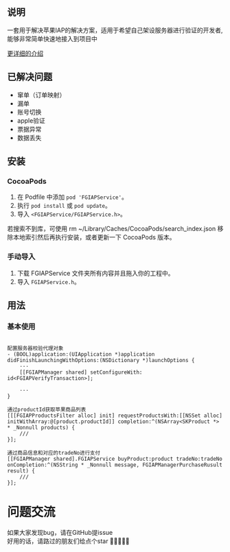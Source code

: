 ## 说明

一套用于解决苹果IAP的解决方案，适用于希望自己架设服务器进行验证的开发者, 能够非常简单快速地接入到项目中

[更详细的介绍](https://note.youdao.com/ynoteshare1/index.html?id=47a9aacd3372867c15b8a3d4ff37d75d&type=note)

## 已解决问题
- 窜单（订单映射）
- 漏单
- 账号切换
- apple验证
- 票据异常
- 数据丢失


## 安装

### CocoaPods

1. 在 Podfile 中添加 `pod 'FGIAPService'`。
2. 执行 `pod install` 或 `pod update`。
3. 导入 `<FGIAPService/FGIAPService.h>`。

若搜索不到库，可使用 rm ~/Library/Caches/CocoaPods/search_index.json 移除本地索引然后再执行安装，或者更新一下 CocoaPods 版本。

### 手动导入

1. 下载 FGIAPService 文件夹所有内容并且拖入你的工程中。
2. 导入 `FGIAPService.h`。


## 用法

### 基本使用
```

配置服务器校验代理对象
- (BOOL)application:(UIApplication *)application didFinishLaunchingWithOptions:(NSDictionary *)launchOptions {
    ···
    [[FGIAPManager shared] setConfigureWith: id<FGIAPVerifyTransaction>];

    ···
}

通过productId获取苹果商品列表
[[[FGIAPProductsFilter alloc] init] requestProductsWith:[[NSSet alloc] initWithArray:@[product.productId]] completion:^(NSArray<SKProduct *> * _Nonnull products) {
    ///
}];

通过商品信息和对应的tradeNo进行支付
[[FGIAPManager shared].FGIAPService buyProduct:product tradeNo:tradeNo onCompletion:^(NSString * _Nonnull message, FGIAPManagerPurchaseRusult result) {
    ///        
}];

```


# 问题交流
如果大家发现bug，请在GitHub提issue    
好用的话，请路过的朋友们给点个star 🙏🙏🙏🙏🙏
